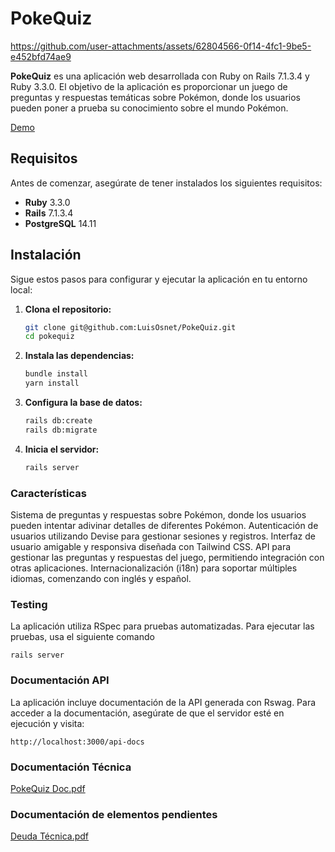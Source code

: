 # PokeQuiz

https://github.com/user-attachments/assets/62804566-0f14-4fc1-9be5-e452bfd74ae9

**PokeQuiz** es una aplicación web desarrollada con Ruby on Rails 7.1.3.4 y Ruby 3.3.0. El objetivo de la aplicación es proporcionar un juego de preguntas y respuestas temáticas sobre Pokémon, donde los usuarios pueden poner a prueba su conocimiento sobre el mundo Pokémon.

[Demo](https://lo-pokequiz-190a6c36e319.herokuapp.com)

## Requisitos

Antes de comenzar, asegúrate de tener instalados los siguientes requisitos:

- **Ruby** 3.3.0
- **Rails** 7.1.3.4
- **PostgreSQL** 14.11

## Instalación

Sigue estos pasos para configurar y ejecutar la aplicación en tu entorno local:

1. **Clona el repositorio:**

   ```bash
   git clone git@github.com:LuisOsnet/PokeQuiz.git
   cd pokequiz

2. **Instala las dependencias:**

    ```bash
    bundle install
    yarn install

3. **Configura la base de datos:**

    ```bash
    rails db:create
    rails db:migrate

4. **Inicia el servidor:**

    ```bash
    rails server

### Características

Sistema de preguntas y respuestas sobre Pokémon, donde los usuarios pueden intentar adivinar detalles de diferentes Pokémon.
Autenticación de usuarios utilizando Devise para gestionar sesiones y registros.
Interfaz de usuario amigable y responsiva diseñada con Tailwind CSS.
API para gestionar las preguntas y respuestas del juego, permitiendo integración con otras aplicaciones.
Internacionalización (i18n) para soportar múltiples idiomas, comenzando con inglés y español.

### Testing
La aplicación utiliza RSpec para pruebas automatizadas. Para ejecutar las pruebas, usa el siguiente comando

    rails server

### Documentación API

La aplicación incluye documentación de la API generada con Rswag. Para acceder a la documentación, asegúrate de que el servidor esté en ejecución y visita:

    http://localhost:3000/api-docs

### Documentación Técnica

[PokeQuiz Doc.pdf](https://github.com/user-attachments/files/16629272/PokeQuiz.Doc.pdf)

### Documentación de elementos pendientes

[Deuda Técnica.pdf](https://github.com/user-attachments/files/16629464/Deuda.Tecnica.pdf)



